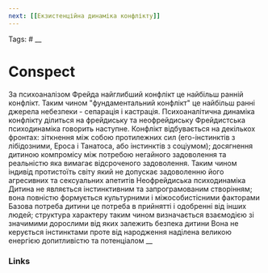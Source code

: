 ```yaml
---
next: [[Екзистенційна динаміка конфлікту]]
---
```


Tags: #
__
# Conspect

За психоаналізом Фрейда найглибший конфлікт це найбільш ранній конфлікт. Таким чином "фундаментальний конфлікт" це найбільш ранні джерела небезпеки - сепарація і кастрація.
	Психоаналітична динаміка конфлікту ділиться на фрейдиську та неофрейдиську
		Фрейдистська психодинаміка говорить наступне.
		Конфлікт відбувається на декількох фронтах: зіткнення між собою протилежних сил (его-інстинктів з лібідозними, Ероса і Танатоса,  або інстинктів з соціумом); досягнення дитиною компромісу між потребою негайного задоволення та реальністю яка вимагає відсроченого задоволення. Таким чином індивід протистоїть світу який не допускає задоволенню його агресивних та сексуальних апетитів
	Неофрейдиська психодинаміка
		Дитина не являється інстинктивним та запрограмованим створінням; вона повністю формується культурними і міжособистісними факторами
		Базова потреба дитини це потреба в прийнятті і одобренні від інших людей; структура характеру таким чином визначається взаємодією зі значимими дорослими від яких залежить безпека дитини
		Вона не керується інстинктами проте від народження наділена великою енергією допитливістю та потенціалом
__
### Links
